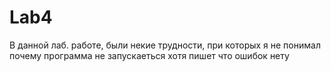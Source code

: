 # Lab4
В данной лаб. работе, были некие трудности, при которых я не понимал почему программа не запускаеться хотя пишет что ошибок нету
